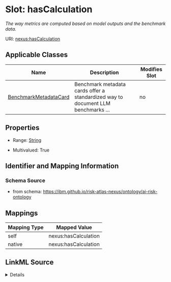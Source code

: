 

# Slot: hasCalculation


_The way metrics are computed based on model outputs and the benchmark data._





URI: [nexus:hasCalculation](https://ibm.github.io/risk-atlas-nexus/ontology/hasCalculation)



<!-- no inheritance hierarchy -->





## Applicable Classes

| Name | Description | Modifies Slot |
| --- | --- | --- |
| [BenchmarkMetadataCard](BenchmarkMetadataCard.md) | Benchmark metadata cards offer a standardized way to document LLM benchmarks ... |  no  |







## Properties

* Range: [String](String.md)

* Multivalued: True





## Identifier and Mapping Information







### Schema Source


* from schema: https://ibm.github.io/risk-atlas-nexus/ontology/ai-risk-ontology




## Mappings

| Mapping Type | Mapped Value |
| ---  | ---  |
| self | nexus:hasCalculation |
| native | nexus:hasCalculation |




## LinkML Source

<details>
```yaml
name: hasCalculation
description: The way metrics are computed based on model outputs and the benchmark
  data.
from_schema: https://ibm.github.io/risk-atlas-nexus/ontology/ai-risk-ontology
rank: 1000
alias: hasCalculation
domain_of:
- BenchmarkMetadataCard
range: string
multivalued: true

```
</details>
